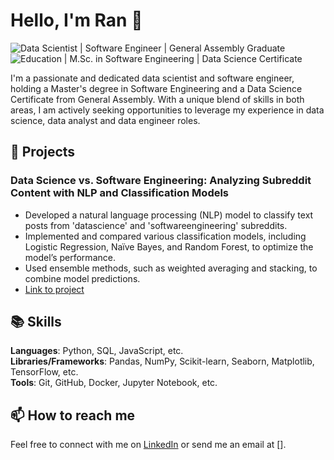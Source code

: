 # Hello, I'm Ran 👋

![Data Scientist | Software Engineer | General Assembly Graduate](https://img.shields.io/badge/Data%20Scientist-Software%20Engineer-blue)
![Education | M.Sc. in Software Engineering | Data Science Certificate](https://img.shields.io/badge/Education-M.Sc.%20in%20Software%20Engineering%20|%20Data%20Science%20Certificate-blueviolet)

I'm a passionate and dedicated data scientist and software engineer, holding a Master's degree in Software Engineering and a Data Science Certificate from General Assembly. With a unique blend of skills in both areas, I am actively seeking opportunities to leverage my experience in data science, data analyst and data engineer roles.

## 🌱 Projects

### Data Science vs. Software Engineering: Analyzing Subreddit Content with NLP and Classification Models
- Developed a natural language processing (NLP) model to classify text posts from 'datascience' and 'softwareengineering' subreddits.
- Implemented and compared various classification models, including Logistic Regression, Naïve Bayes, and Random Forest, to optimize the model’s performance.
- Used ensemble methods, such as weighted averaging and stacking, to combine model predictions.
- [Link to project](#)

<!-- Add more projects as needed -->

## 📚 Skills

**Languages**: Python, SQL, JavaScript, etc.  
**Libraries/Frameworks**: Pandas, NumPy, Scikit-learn, Seaborn, Matplotlib, TensorFlow, etc.  
**Tools**: Git, GitHub, Docker, Jupyter Notebook, etc.

## 📫 How to reach me

Feel free to connect with me on [LinkedIn](https://github.com/blueran21) or send me an email at [].



<!--
**blueran21/blueran21** is a ✨ _special_ ✨ repository because its `README.md` (this file) appears on your GitHub profile.

Here are some ideas to get you started:

- 🔭 I’m currently working on ...
- 🌱 I’m currently learning ...
- 👯 I’m looking to collaborate on ...
- 🤔 I’m looking for help with ...
- 💬 Ask me about ...
- 📫 How to reach me: ...
- 😄 Pronouns: ...
- ⚡ Fun fact: ...
-->
